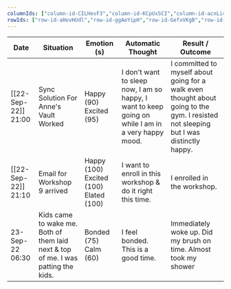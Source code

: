 ```yaml
---
columnIds: ["column-id-CILHevF3","column-id-KCpUxSCI","column-id-acnLi4Xe","column-id-blZUbbxR","column-id-Ahb6yrpJ"]
rowIds: ["row-id-aHovHUdl","row-id-ggAeYipH","row-id-GefxVKgB","row-id-vpnujmTb"]
---
```


| Date                | Situation                                                                         | Emotion (s)                            | Automatic Thought                                                                                  | Result / Outcome                                                                                                                      |
| ------------------- | --------------------------------------------------------------------------------- | -------------------------------------- | -------------------------------------------------------------------------------------------------- | ------------------------------------------------------------------------------------------------------------------------------------- |
| [[22-Sep-22]] 21:00 | Sync Solution For Anne's Vault Worked                                             | Happy (90) Excited (95)                | I don't want to sleep now, I am so happy, I want to keep going on while I am in a very happy mood. | I committed to myself about going for a walk even thought about going to the gym. I resisted not sleeping but I was distinctly happy. |
| [[22-Sep-22]] 21:10 | Email for Workshop 9 arrived                                                      | Happy (100) Excited (100) Elated (100) | I want to enroll in this workshop & do it right this time.                                         | I enrolled in the workshop.                                                                                                           |
| 23-Sep-22 06:30     | Kids came to wake me. Both of them laid next & top of me. I was patting the kids. | Bonded (75) Calm (60)                  | I feel bonded. This is a good time.                                                                | Immediately woke up. Did my brush on time. Almost took my shower                                                                      |